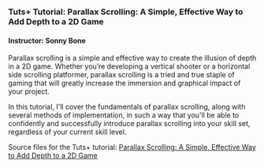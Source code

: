 ### Tuts+ Tutorial: Parallax Scrolling: A Simple, Effective Way to Add Depth to a 2D Game

#### Instructor: Sonny Bone

Parallax scrolling is a simple and effective way to create the illusion of depth in a 2D game. Whether you’re developing a vertical shooter or a horizontal side scrolling platformer, parallax scrolling is a tried and true staple of gaming that will greatly increase the immersion and graphical impact of your project. 

In this tutorial, I'll cover the fundamentals of parallax scrolling, along with several methods of implementation, in such a way that you'll be able to confidently and successfully introduce parallax scrolling into your skill set, regardless of your current skill level.

Source files for the Tuts+ tutorial: [Parallax Scrolling: A Simple, Effective Way to Add Depth to a 2D Game](https://gamedevelopment.tutsplus.com/tutorials/parallax-scrolling-a-simple-effective-way-to-add-depth-to-a-2d-game--cms-21510)
